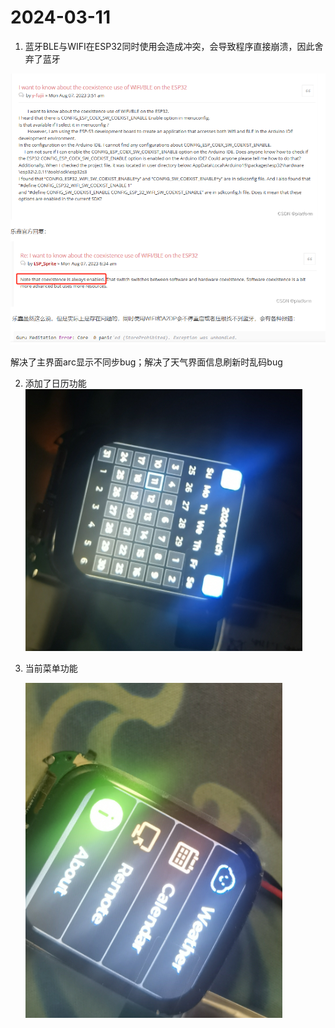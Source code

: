 # 2024-03-11

1. 蓝牙BLE与WIFI在ESP32同时使用会造成冲突，会导致程序直接崩溃，因此舍弃了蓝牙

![1710145936854](image/2024-03-11/1710145936854.png)

解决了主界面arc显示不同步bug；解决了天气界面信息刷新时乱码bug

2. 添加了日历功能
   ![1710152371266](image/2024-03-11/1710152371266.png)
3. 当前菜单功能

   ![1710152427001](image/2024-03-11/1710152427001.png)
